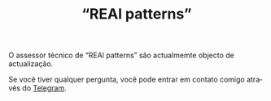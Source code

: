 ﻿---
layout: post-ea

group: Сonselheiro técnico
title: '“REAl patterns”'
meta: REAl patterns
logo: real_patterns.svg
order: 4

category: ea

og: img/og-real-patterns.jpg

lang: pt
ref: real_patterns
---

O assessor técnico de “REAl patterns” são actualmemte objecto de actualização.

Se você tiver qualquer pergunta, você pode entrar em contato comigo através do <a href="https://t.me/chutkoy" target="_blank">Telegram</a>. 
